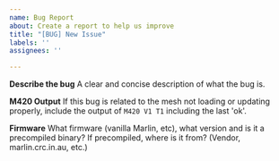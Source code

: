 ```yaml
---
name: Bug Report
about: Create a report to help us improve
title: "[BUG] New Issue"
labels: ''
assignees: ''

---
```


**Describe the bug**
A clear and concise description of what the bug is.

**M420 Output**
If this bug is related to the mesh not loading or updating properly, include the output of `M420 V1 T1` including the last 'ok'.

**Firmware**
What firmware (vanilla Marlin, etc), what version and is it a precompiled binary? If precompiled, where is it from? (Vendor, marlin.crc.in.au, etc.)
